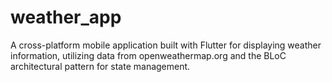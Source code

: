 # weather_app
A cross-platform mobile application built with Flutter for displaying weather information, utilizing data from openweathermap.org and the BLoC architectural pattern for state management.
